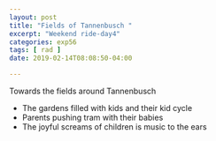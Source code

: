 ```yaml
---
layout: post
title: "Fields of Tannenbusch "
excerpt: "Weekend ride-day4"
categories: exp56
tags: [ rad ]
date: 2019-02-14T08:08:50-04:00

---
```


Towards the fields around Tannenbusch

* The gardens filled with kids and their kid cycle
* Parents pushing tram with their babies
* The joyful screams of children is music to the ears
